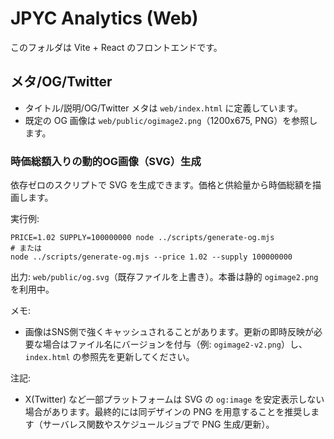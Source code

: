 # JPYC Analytics (Web)

このフォルダは Vite + React のフロントエンドです。

## メタ/OG/Twitter
- タイトル/説明/OG/Twitter メタは `web/index.html` に定義しています。
- 既定の OG 画像は `web/public/ogimage2.png`（1200x675, PNG）を参照します。

### 時価総額入りの動的OG画像（SVG）生成
依存ゼロのスクリプトで SVG を生成できます。価格と供給量から時価総額を描画します。

実行例:
```
PRICE=1.02 SUPPLY=100000000 node ../scripts/generate-og.mjs
# または
node ../scripts/generate-og.mjs --price 1.02 --supply 100000000
```

出力: `web/public/og.svg`（既存ファイルを上書き）。本番は静的 `ogimage2.png` を利用中。

メモ:
- 画像はSNS側で強くキャッシュされることがあります。更新の即時反映が必要な場合はファイル名にバージョンを付与（例: `ogimage2-v2.png`）し、`index.html` の参照先を更新してください。

注記:
- X(Twitter) など一部プラットフォームは SVG の `og:image` を安定表示しない場合があります。最終的には同デザインの PNG を用意することを推奨します（サーバレス関数やスケジュールジョブで PNG 生成/更新）。
